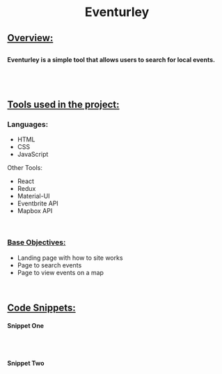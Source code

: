 <h1 align="center"> Eventurley </h1>

<h2><u>Overview:</u><h2>

<h4>Eventurley is a simple tool that allows users to search for local events.</h4>

</br>
<img src="">
<img src="">



<h2><u>Tools used in the project:</u></h3>
<h3>Languages:</h3>
<ul>
    <li>HTML</li>
    <li>CSS</li>
    <li>JavaScript</li>
</ul>

Other Tools:

<ul>
    <li>React</li>
    <li>Redux</li>
    <li>Material-UI</li>
    <li>Eventbrite API</li>
    <li>Mapbox API</li>
    
</ul>

</br>

<h3><u>Base Objectives:</u></h3>
<ul>
    <li>Landing page with how to site works</li>
    <li>Page to search events</li>
    <li>Page to view events on a map</li>
</ul>


</br>


<h2><u>Code Snippets:</u></h2>

<h4>Snippet One</h4>

```

```
<br>

<h4>Snippet Two</h4>

```


```
